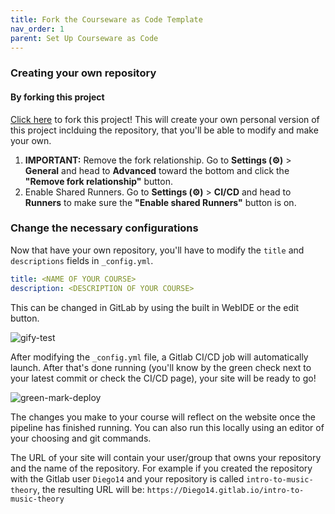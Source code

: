 ```yaml
---
title: Fork the Courseware as Code Template
nav_order: 1
parent: Set Up Courseware as Code 
---
```


### Creating your own repository

#### By forking this project

[Click here](https://gitlab.com/e1171/edsigcon-courseware-template/-/forks/new) to fork this project!
This will create your own personal version of this project inclduing the repository, that you'll be able to modify and make your own. 

1. **IMPORTANT:** Remove the fork relationship.
Go to **Settings (⚙)** > **General** and head to **Advanced** toward the bottom and click the **"Remove fork relationship"** button.
1. Enable Shared Runners.
Go to **Settings (⚙)** > **CI/CD** and head to **Runners** to make sure the **"Enable shared Runners"** button is on.


### Change the necessary configurations

Now that have your own repository, you'll have to modify the `title` and `descriptions` fields in `_config.yml`.


```yaml
title: <NAME OF YOUR COURSE> 
description: <DESCRIPTION OF YOUR COURSE> 
```

This can be changed in GitLab by using the built in WebIDE or the edit button.

![gify-test](https://i.imgur.com/BbSxkPE.gif)

After modifying the `_config.yml` file, a Gitlab CI/CD job will automatically launch.
After that's done running (you'll know by the green check next to your latest commit or check the CI/CD page), your site will be ready to go!

![green-mark-deploy](https://i.imgur.com/r7DiXu2.png)

The changes you make to your course will reflect on the website once the pipeline has finished running.
You can also run this locally using an editor of your choosing and git commands. 

The URL of your site will contain your user/group that owns your repository and the name of the repository.
For example if you created the repository with the Gitlab user `Diego14` and your repository is called `intro-to-music-theory`, the resulting URL will be: `https://Diego14.gitlab.io/intro-to-music-theory`

